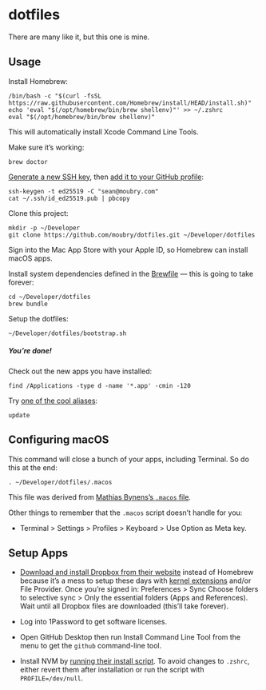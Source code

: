 # dotfiles

There are many like it, but this one is mine.

## Usage

Install Homebrew:

    /bin/bash -c "$(curl -fsSL https://raw.githubusercontent.com/Homebrew/install/HEAD/install.sh)"
    echo 'eval "$(/opt/homebrew/bin/brew shellenv)"' >> ~/.zshrc
    eval "$(/opt/homebrew/bin/brew shellenv)"

This will automatically install Xcode Command Line Tools.

Make sure it’s working:

    brew doctor

[Generate a new SSH key](https://docs.github.com/en/authentication/connecting-to-github-with-ssh/generating-a-new-ssh-key-and-adding-it-to-the-ssh-agent), then [add it to your GitHub profile](https://github.com/settings/ssh/new):

    ssh-keygen -t ed25519 -C "sean@moubry.com"
    cat ~/.ssh/id_ed25519.pub | pbcopy

Clone this project:

    mkdir -p ~/Developer
    git clone https://github.com/moubry/dotfiles.git ~/Developer/dotfiles

Sign into the Mac App Store with your Apple ID, so Homebrew can install macOS apps.

Install system dependencies defined in the [Brewfile](https://github.com/moubry/dotfiles/blob/master/Brewfile) — this is going to take forever:

    cd ~/Developer/dotfiles
    brew bundle

Setup the dotfiles:

    ~/Developer/dotfiles/bootstrap.sh

##### You’re done!

Check out the new apps you have installed:

    find /Applications -type d -name '*.app' -cmin -120

Try [one of the cool aliases](https://github.com/moubry/dotfiles/blob/master/dotfiles/bash/updaters):

    update

## Configuring macOS

This command will close a bunch of your apps, including Terminal. So do this at the end:

    . ~/Developer/dotfiles/.macos

This file was derived from [Mathias Bynens’s `.macos` file](https://github.com/mathiasbynens/dotfiles/blob/main/.macos).

Other things to remember that the `.macos` script doesn’t handle for you:

* Terminal > Settings > Profiles > Keyboard > Use Option as Meta key.

## Setup Apps

* [Download and install Dropbox from their website](https://www.dropbox.com/desktop) instead of Homebrew because it’s a mess to setup these days with [kernel extensions](https://developer.apple.com/library/content/technotes/tn2459/_index.html) and/or File Provider. Once you’re signed in: Preferences > Sync Choose folders to selective sync > Only the essential folders (Apps and References). Wait until all Dropbox files are downloaded (this’ll take forever).

* Log into 1Password to get software licenses.

* Open GitHub Desktop then run Install Command Line Tool from the menu to get the `github` command-line tool.

* Install NVM by [running their install script](https://github.com/nvm-sh/nvm?tab=readme-ov-file#installing-and-updating). To avoid changes to `.zshrc`, either revert them after installation or run the script with `PROFILE=/dev/null`.
